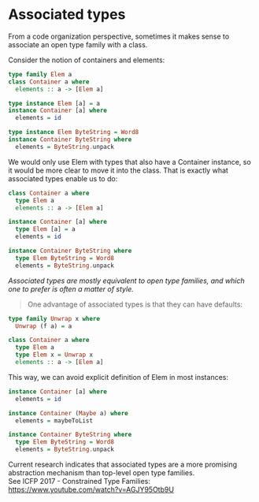 # Associated types

From a code organization perspective, sometimes it makes sense to associate an open type family with a class.

Consider the notion of containers and elements:

```hs
type family Elem a
class Container a where
  elements :: a -> [Elem a]

type instance Elem [a] = a
instance Container [a] where
  elements = id

type instance Elem ByteString = Word8
instance Container ByteString where
  elements = ByteString.unpack
```

We would only use Elem with types that also have a Container instance, so it would be more clear to move it into the class. That is exactly what associated types enable us to do:

```hs
class Container a where
  type Elem a
  elements :: a -> [Elem a]

instance Container [a] where
  type Elem [a] = a
  elements = id

instance Container ByteString where
  type Elem ByteString = Word8
  elements = ByteString.unpack
```

*Associated types are mostly equivalent to open type families, and which one to prefer is often a matter of style.*

> One advantage of associated types is that they can have defaults:

```hs
type family Unwrap x where
  Unwrap (f a) = a

class Container a where
  type Elem a
  type Elem x = Unwrap x
  elements :: a -> [Elem a]
```

This way, we can avoid explicit definition of Elem in most instances:

```hs
instance Container [a] where
  elements = id

instance Container (Maybe a) where
  elements = maybeToList

instance Container ByteString where
  type Elem ByteString = Word8
  elements = ByteString.unpack
```

Current research indicates that associated types are a more promising abstraction mechanism than top-level open type families.   
See ICFP 2017 - Constrained Type Families:
https://www.youtube.com/watch?v=AGJY95Otb9U
